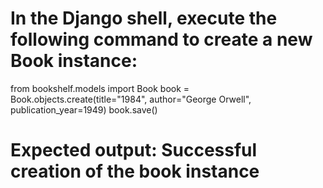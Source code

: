 # In the Django shell, execute the following command to create a new Book instance:

from bookshelf.models import Book
book = Book.objects.create(title="1984", author="George Orwell", publication_year=1949)
book.save()




# Expected output: Successful creation of the book instance
